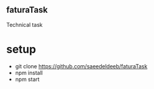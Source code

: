 ## faturaTask
Technical task

# setup
- git clone https://github.com/saeedeldeeb/faturaTask
- npm install
- npm start
